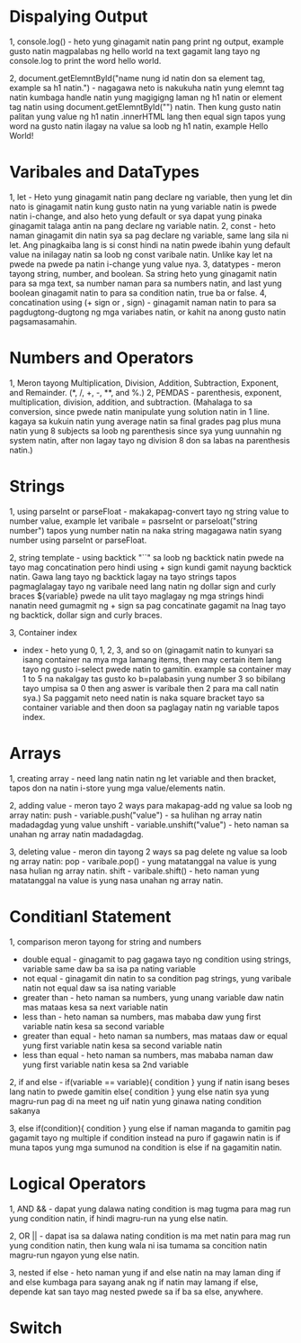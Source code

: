 # Dispalying Output
1, console.log() - heto yung ginagamit natin pang print ng output, example gusto natin magpalabas ng hello world na text gagamit lang tayo ng console.log to print the word hello world.

2, document.getElemntById("name nung id natin don sa element tag, example sa h1 natin.") - nagagawa neto is nakukuha natin yung elemnt tag natin kumbaga handle natin yung magigigng laman ng h1 natin or element tag natin using document.getElemntById("") natin. Then kung gusto natin palitan yung value ng h1 natin .innerHTML lang then equal sign tapos yung word na gusto natin ilagay na value sa loob ng h1 natin, example Hello World!


# Varibales and DataTypes
1, let - Heto yung ginagamit natin pang declare ng variable, then yung let din nato is ginagamit natin kung gusto natin na yung variable natin is pwede natin i-change, and also heto yung default or sya dapat yung pinaka ginagamit talaga antin na pang declare ng variable natin.
2, const - heto naman ginagamit din natin sya sa pag declare ng variable, same lang sila ni let. Ang pinagkaiba lang is si const hindi na natin pwede ibahin yung default value na inilagay natin sa loob ng const varibale natin. Unlike kay let na pwede na pwede pa natin i-change yung value nya.
3, datatypes - meron tayong string, number, and boolean. Sa string heto yung ginagamit natin para sa mga text, sa number naman para sa numbers natin, and last yung boolean ginagamit natin to para sa condition natin, true ba or false.
4, concatination using (+ sign or , sign) - ginagamit naman natin to para sa pagdugtong-dugtong ng mga variabes natin, or kahit na anong gusto natin pagsamasamahin.

# Numbers and Operators
1, Meron tayong Multiplication, Division, Addition, Subtraction, Exponent, and Remainder. (*, /, +, -, **, and %.)
2, PEMDAS - parenthesis, exponent, multiplication, division, addition, and subtraction. 
(Mahalaga to sa conversion, since pwede natin manipulate yung solution natin in 1 line. kagaya sa kukuin natin yung average natin sa final grades pag plus muna natin yung 8 subjects sa loob ng parenthesis since sya yung uunnahin ng system natin, after non lagay tayo ng division 8 don sa labas na parenthesis natin.)

# Strings
1, using parseInt or parseFloat - makakapag-convert tayo ng string value to number value, example let varibale = pasrseInt or parseloat("string number") tapos yung number natin na naka string magagawa natin syang number using parseInt or parseFloat.

2, string template - using backtick "``" sa loob ng backtick natin pwede na tayo mag concatination pero hindi using + sign kundi gamit nayung backtick natin. Gawa lang tayo ng backtick lagay na tayo strings tapos pagmaglalagay tayo ng varibale need lang natin ng dollar sign and curly braces ${variable} pwede na ulit tayo maglagay ng mga strings hindi nanatin need gumagmit ng + sign sa pag concatinate gagamit na lnag tayo ng backtick, dollar sign and curly braces.

3, Container index
- index - heto yung 0, 1, 2, 3, and so on (ginagamit natin to kunyari sa isang container na mya mga lamang items, then may certain item lang tayo ng gusto i-select pwede natin to gamitin. example sa container may 1 to 5 na nakalgay tas gusto ko b=palabasin yung number 3 so bibilang tayo umpisa sa 0 then ang aswer is varibale then 2 para ma call natin sya.) Sa paggamit neto need natin is naka square bracket tayo sa container variable and then doon sa paglagay natin ng variable tapos index.


# Arrays
1, creating array - need lang natin natin ng let variable and then bracket, tapos don na natin i-store yung mga value/elements natin.

2, adding value - meron tayo 2 ways para makapag-add ng value sa loob ng array natin:
push - variable.push("value") - sa hulihan ng array natin madadagdag yung value
unshift - variable.unshift("value") - heto naman sa unahan ng array natin madadagdag.

3, deleting value - meron din tayong 2 ways sa pag delete ng value sa loob ng array natin:
pop - varibale.pop() - yung matatanggal na value is yung nasa hulian ng array natin.
shift - varibale.shift() - heto naman yung matatanggal na value is yung nasa unahan ng array natin.

# Conditianl Statement
1, comparison meron tayong for string and numbers
-  double equal - ginagamit to pag gagawa tayo ng condition using strings, variable same daw ba sa isa pa nating variable
- not equal - ginagamit din natin to sa condition pag strings, yung varibale natin not equal daw sa isa nating variable
- greater than - heto naman sa numbers, yung unang variable daw natin mas mataas kesa sa next variable natin
- less than - heto naman sa numbers, mas mababa daw yung first variable natin kesa sa second variable
- greater than equal - heto naman sa numbers, mas mataas daw or equal yung first variable natin kesa sa second variable natin
- less than equal - heto naman sa numbers, mas mababa naman daw yung first variable natin kesa sa 2nd variable

2, if and else - 
if(variable  == variable){
    condition
} yung if natin isang beses lang natin to pwede gamitin 
else{
    condition
} yung else natin sya yung magru-run pag di na meet ng uif natin yung ginawa nating condition sakanya

3, else if(condition){
    condition
} yung else if naman maganda to gamitin pag gagamit tayo ng multiple if condition instead na puro if gagawin natin is if muna tapos yung mga sumunod na condition is else if na gagamitin natin.

# Logical Operators
1, AND && - dapat yung dalawa nating condition is mag tugma para mag run yung condition natin, if hindi magru-run na yung else natin.

2, OR || - dapat isa sa dalawa nating condition is ma met natin para mag run yung condition natin, then kung wala ni isa tumama sa concition natin magru-run ngayon yung else natin.

3, nested if else - heto naman yung if and else natin na may laman ding if and else kumbaga para sayang anak ng if natin may lamang if else, depende kat san tayo mag nested pwede sa if ba sa else, anywhere.

# Switch